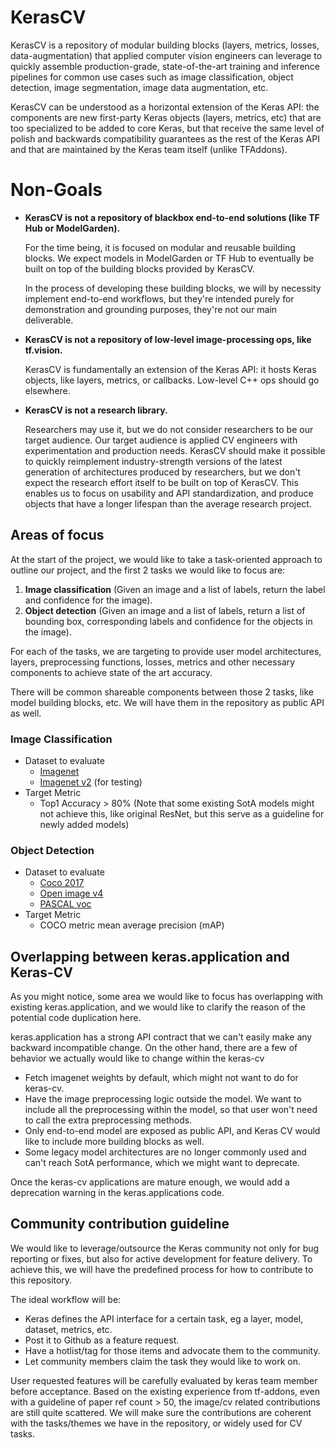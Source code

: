 # KerasCV
KerasCV is a repository of modular building blocks (layers, metrics, losses, data-augmentation) that
applied computer vision engineers can leverage to quickly assemble production-grade, state-of-the-art
training and inference pipelines for common use cases such as image classification, object detection, 
image segmentation, image data augmentation, etc. 

KerasCV can be understood as a horizontal extension of the Keras API: the components are new first-party 
Keras objects (layers, metrics, etc) that are too specialized to be added to core Keras, but that receive 
the same level of polish and backwards compatibility guarantees as the rest of the Keras API and that 
are maintained by the Keras team itself (unlike TFAddons).

# Non-Goals
- **KerasCV is not a repository of blackbox end-to-end solutions (like TF Hub or ModelGarden).**

    For the time being, it is focused on modular and reusable building blocks. We expect models in 
    ModelGarden or TF Hub to eventually be built on top of the building blocks provided by KerasCV.

    In the process of developing these building blocks, we will by necessity implement end-to-end 
    workflows, but they're intended purely for demonstration and grounding purposes, they're not 
    our main deliverable.


- **KerasCV is not a repository of low-level image-processing ops, like tf.vision.** 

    KerasCV is fundamentally an extension of the Keras API: it hosts Keras objects, like layers, 
    metrics, or callbacks. Low-level C++ ops should go elsewhere.


- **KerasCV is not a research library.**

    Researchers may use it, but we do not consider researchers to be our target audience. Our target 
    audience is applied CV engineers with experimentation and production needs. KerasCV should make 
    it possible to quickly reimplement industry-strength versions of the latest generation of 
    architectures produced by researchers, but we don't expect the research effort itself to be built
    on top of KerasCV. This enables us to focus on usability and API standardization, and produce 
    objects that have a longer lifespan than the average research project.

## Areas of focus
At the start of the project, we would like to take a task-oriented approach to outline our project, 
and the first 2 tasks we would like to focus are:

1. **Image classification** (Given an image and a list of labels, return the label and confidence for 
   the image).
2. **Object detection** (Given an image and a list of labels, return a list of bounding box, 
   corresponding labels and confidence for the objects in the image).

For each of the tasks, we are targeting to provide user model architectures, layers, preprocessing
functions, losses, metrics and other necessary components to achieve state of the art accuracy.

There will be common shareable components between those 2 tasks, like model building blocks, etc. We
will have them in the repository as public API as well.

### Image Classification
- Dataset to evaluate
  - [Imagenet](https://www.tensorflow.org/datasets/catalog/imagenet2012)
  - [Imagenet v2](https://www.tensorflow.org/datasets/catalog/imagenet_v2) (for testing)
- Target Metric 
  - Top1 Accuracy > 80% (Note that some existing SotA models might not achieve this, like 
    original ResNet, but this serve as a guideline for newly added models)

### Object Detection
- Dataset to evaluate
  - [Coco 2017](https://www.tensorflow.org/datasets/catalog/coco#coco2017)
  - [Open image v4](https://www.tensorflow.org/datasets/catalog/open_images_v4)
  - [PASCAL voc](https://www.tensorflow.org/datasets/catalog/voc)
- Target Metric
  - COCO metric mean average precision (mAP)

## Overlapping between keras.application and Keras-CV
As you might notice, some area we would like to focus has overlapping with existing keras.application,
and we would like to clarify the reason of the potential code duplication here.

keras.application has a strong API contract that we can't easily make any backward incompatible
change. On the other hand, there are a few of behavior we actually would like to change within the keras-cv
  - Fetch imagenet weights by default, which might not want to do for keras-cv.
  - Have the image preprocessing logic outside the model. We want to include all the preprocessing
    within the model, so that user won't need to call the extra preprocessing methods.
  - Only end-to-end model are exposed as public API, and Keras CV would like to include more building 
    blocks as well.
  - Some legacy model architectures are no longer commonly used and can't reach SotA performance, which
    we might want to deprecate.

Once the keras-cv applications are mature enough, we would add a deprecation warning in the 
keras.applications code.


## Community contribution guideline
We would like to leverage/outsource the Keras community not only for bug reporting or fixes, 
but also for active development for feature delivery. To achieve this, we will have the predefined
process for how to contribute to this repository.

The ideal workflow will be:

- Keras defines the API interface for a certain task, eg a layer, model, dataset, metrics, etc. 
- Post it to Github as a feature request. 
- Have a hotlist/tag for those items and advocate them to the community.
- Let community members claim the task they would like to work on.

User requested features will be carefully evaluated by keras team member before acceptance. 
Based on the existing experience from tf-addons, even with a guideline of paper ref count > 50, 
the image/cv related contributions are still quite scattered. We will make sure the contributions
are coherent with the tasks/themes we have in the repository, or widely used for CV tasks. 
